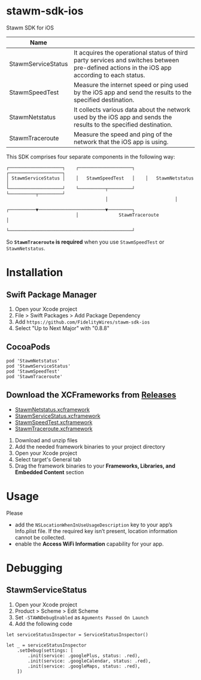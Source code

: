 # stawm-sdk-ios
Stawm SDK for iOS

| Name |  |
| --- | --- |
|StawmServiceStatus|It acquires the operational status of third party services and switches between pre-defined actions in the iOS app according to each status.|
|StawmSpeedTest|Measure the internet speed or ping used by the iOS app and send the results to the specified destination.|
|StawmNetstatus|It collects various data about the network used by the iOS app and sends the results to the specified destination.|
|StawmTraceroute|Measure the speed and ping of the network that the iOS app is using.|


This SDK comprises four separate components in the following way:

```
┌────────────────────┐    ┌────────────────────┐    ┌────────────────────┐
│ StawmServiceStatus │    │   StawmSpeedTest   │    │   StawmNetstatus   │
└────────────────────┘    └──────────┬─────────┘    └──────────┬─────────┘
                                     │                         │        
                          ┌──────────▼─────────────────────────▼─────────┐
                          │               StawmTraceroute                │
                          └──────────────────────────────────────────────┘
```

So **`StawmTraceroute` is required** when you use `StawmSpeedTest` or `StawmNetstatus`.

# Installation

## Swift Package Manager
1. Open your Xcode project
2. File > Swift Packages > Add Package Dependency
3. Add `https://github.com/FidelityWires/stawm-sdk-ios`
4. Select "Up to Next Major" with "0.8.8"

## CocoaPods

```
pod 'StawmNetstatus'
pod 'StawmServiceStatus'
pod 'StawmSpeedTest'
pod 'StawmTraceroute'
```

## Download the XCFrameworks from [Releases](https://github.com/FidelityWires/stawm-sdk-ios/releases)

- [StawmNetstatus.xcframework](https://github.com/FidelityWires/stawm-sdk-ios/releases/latest/download/StawmNetstatus.xcframework.zip)
- [StawmServiceStatus.xcframework](https://github.com/FidelityWires/stawm-sdk-ios/releases/latest/download/StawmServiceStatus.xcframework.zip)
- [StawmSpeedTest.xcframework](https://github.com/FidelityWires/stawm-sdk-ios/releases/latest/download/StawmSpeedTest.xcframework.zip)
- [StawmTraceroute.xcframework](https://github.com/FidelityWires/stawm-sdk-ios/releases/latest/download/StawmTraceroute.xcframework.zip)

1. Download and unzip files
2. Add the needed framework binaries to your project directory
3. Open your Xcode project
4. Select target's General tab
4. Drag the framework binaries to your **Frameworks, Libraries, and Embedded Content** section

# Usage

Please
- add the `NSLocationWhenInUseUsageDescription` key to your app’s Info.plist file. If the required key isn’t present, location information cannot be collected.
- enable the **Access WiFi Information** capability for your app.

# Debugging

## StawmServiceStatus

1. Open your Xcode project
2. Product > Scheme > Edit Scheme
3. Set `-STAWNDebugEnabled` as `Aguments Passed On Launch`
4. Add the following code

```
let serviceStatusInspector = ServiceStatusInspector()

let _ = serviceStatusInspector
    .setDebug(settings: [
        .init(service: .googlePlus, status: .red),
        .init(service: .googleCalendar, status: .red),
        .init(service: .googleMaps, status: .red),
    ])
```

